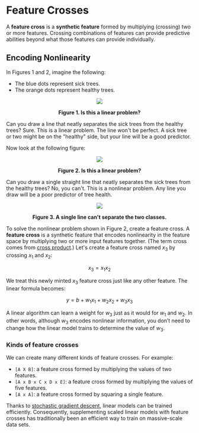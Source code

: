 # Feature Crosses

A __feature cross__ is a __synthetic feature__ formed by multiplying (crossing) two or more features. Crossing combinations of features can provide predictive abilities beyond what those features can provide individually.

## Encoding Nonlinearity

In Figures 1 and 2, imagine the following:

* The blue dots represent sick trees.
* The orange dots represent healthy trees.

<div align='center'>
  <img src='https://developers.google.com/machine-learning/crash-course/images/LinearProblem1.png' />

  <strong>Figure 1. Is this a linear problem?</strong>
</div>

Can you draw a line that neatly separates the sick trees from the healthy trees? Sure. This is a linear problem. The line won't be perfect. A sick tree or two might be on the "healthy" side, but your line will be a good predictor.

Now look at the following figure:

<div align='center'>
  <img src='https://developers.google.com/machine-learning/crash-course/images/LinearProblem2.png' />

  <strong>Figure 2. Is this a linear problem?</strong>
</div>

Can you draw a single straight line that neatly separates the sick trees from the healthy trees? No, you can't. This is a nonlinear problem. Any line you draw will be a poor predictor of tree health.

<div align='center'>
  <img src='https://developers.google.com/machine-learning/crash-course/images/LinearProblemNot.png' />

  <strong>Figure 3. A single line can't separate the two classes.</strong>
</div>

To solve the nonlinear problem shown in Figure 2, create a feature cross. A __feature cross__ is a synthetic feature that encodes nonlinearity in the feature space by multiplying two or more input features together. (The term cross comes from [cross product](https://wikipedia.org/wiki/Cross_product).) Let's create a feature cross named $x_{3}$ by crossing $x_{1}$ and $x_{2}$:

$$x_{3}=x_{1}x_{2}$$

We treat this newly minted $x_{3}$ feature cross just like any other feature. The linear formula becomes:

$$y=b+w_{1}x_{1}+w_{2}x_{2}+w_{3}x_{3}$$

A linear algorithm can learn a weight for $w_{3}$ just as it would for $w_{1}$ and $w_{2}$. In other words, although $w_{3}$ encodes nonlinear information, you don’t need to change how the linear model trains to determine the value of $w_{3}$.

### Kinds of feature crosses

We can create many different kinds of feature crosses. For example:

* `[A X B]`: a feature cross formed by multiplying the values of two features.
* `[A x B x C x D x E]`: a feature cross formed by multiplying the values of five features.
* `[A x A]`: a feature cross formed by squaring a single feature.

Thanks to [stochastic gradient descent](https://developers.google.com/machine-learning/crash-course/reducing-loss/stochastic-gradient-descent), linear models can be trained efficiently. Consequently, supplementing scaled linear models with feature crosses has traditionally been an efficient way to train on massive-scale data sets.
